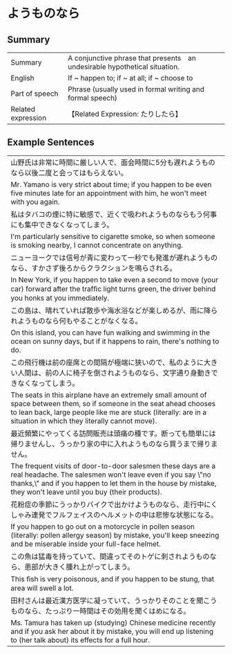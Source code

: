 # ようものなら

## Summary

<table><tr>   <td>Summary</td>   <td>A conjunctive phrase that presents　an undesirable hypothetical situation.</td></tr><tr>   <td>English</td>   <td>If ~ happen to; if ~ at all; if ~ choose to</td></tr><tr>   <td>Part of speech</td>   <td>Phrase (usually used in formal writing and formal speech)</td></tr><tr>   <td>Related expression</td>   <td>【Related Expression: たりしたら】</td></tr></table>

## Example Sentences

<table><tr><td>山野氏は非常に時間に厳しい人で、面会時間に5分も遅れようものなら以後二度と会ってはもらえない。</td></tr><tr><td>Mr. Yamano is very strict about time; if you happen to be even five minutes late for an appointment with him, he won't meet with you again.</td></tr><tr><td>私はタバコの煙に特に敏感で、近くで吸われようものならもう何事にも集中できなくなってしまう。</td></tr><tr><td>I'm particularly sensitive to cigarette smoke, so when someone is smoking nearby, I cannot concentrate on anything.</td></tr><tr><td>ニューヨークでは信号が青に変わって一秒でも発進が遅れようものなら、すかさず後ろからクラクションを鳴らされる。</td></tr><tr><td>In New York, if you happen to take even a second to move (your car) forward after the trafﬁc light turns green, the driver behind you honks at you immediately.</td></tr><tr><td>この島は、晴れていれば散歩や海水浴などが楽しめるが、雨に降られようものなら何もやることがなくなる。</td></tr><tr><td>On this island, you can have fun walking and swimming in the ocean on sunny days, but if it happens to rain, there's nothing to do.</td></tr><tr><td>この飛行機は前の座席との間隔が極端に狭いので、私のように大きい人間は、前の人に椅子を倒されようものなら、文字通り身動きできなくなってしまう。</td></tr><tr><td>The seats in this airplane have an extremely small amount of space between them, so if someone in the seat ahead chooses to lean back, large people like me are stuck (literally: are in a situation in which they literally cannot move).</td></tr><tr><td>最近頻繁にやってくる訪問販売は頭痛の種です。断っても簡単には帰りませんし、うっかり家の中に入れようものなら買うまで帰りません。</td></tr><tr><td>The frequent visits of door-to-door salesmen these days are a real headache. The salesmen won't leave even if you say \"no thanks,\" and if you happen to let them in the house by mistake, they won't leave until you buy (their products).</td></tr><tr><td>花粉症の季節にうっかりバイクで出かけようものなら、走行中にくしゃみ連発でフルフェイスのヘルメットの中は悲惨な状態になる。</td></tr><tr><td>If you happen to go out on a motorcycle in pollen season (literally: pollen allergy season) by mistake, you'll keep sneezing and be miserable inside your full-face helmet.</td></tr><tr><td>この魚は猛毒を持っていて、間違ってそのトゲに刺されようものなら、患部が大きく腫れ上がってしまう。</td></tr><tr><td>This ﬁsh is very poisonous, and if you happen to be stung, that area will swell a lot.</td></tr><tr><td>田村さんは最近漢方医学に凝っていて、うっかりそのことを聞こうものなら、たっぷり一時間はその効用を聞くはめになる。</td></tr><tr><td>Ms. Tamura has taken up (studying) Chinese medicine recently and if you ask her about it by mistake, you will end up listening to (her talk about) its effects for a full hour.</td></tr></table>

